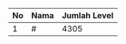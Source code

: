 | No | Nama            | Jumlah Level |
|----|-----------------|--------------|
| 1  | #    |    4305        |
